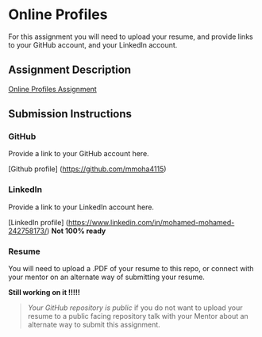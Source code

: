 # Online Profiles
For this assignment you will need to upload your resume, and provide links to your GitHub account, and your LinkedIn account.

## Assignment Description
[Online Profiles Assignment](https://education.launchcode.org/liftoff/assignments/online-profiles/)

## Submission Instructions
 
### GitHub
Provide a link to your GitHub account here.

[Github profile] (https://github.com/mmoha4115)

 
### LinkedIn
Provide a link to your LinkedIn account here.

[LinkedIn profile] (https://www.linkedin.com/in/mohamed-mohamed-242758173/)
**Not 100% ready**

### Resume
You will need to upload a .PDF of your resume to this repo, or connect with your mentor on an alternate way of submitting your resume.

**Still working on it !!!!!**

> *Your GitHub repository is public* if you do not want to upload your resume to a public facing repository talk with your Mentor about an alternate way to submit this assignment.
